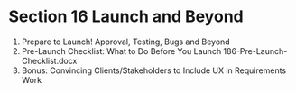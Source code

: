 # Section 16 Launch and Beyond
1.   Prepare to Launch! Approval, Testing, Bugs and Beyond
2.   Pre-Launch Checklist: What to Do Before You Launch
186-Pre-Launch-Checklist.docx
1.   Bonus: Convincing Clients/Stakeholders to Include UX in Requirements Work
